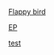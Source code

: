 [Flappy bird](https://yooourt.github.io/bird/main.html)

[EP](https://yooourt.github.io/ep/main.html)

[test](https://yooourt.github.io/ep/test.html)
